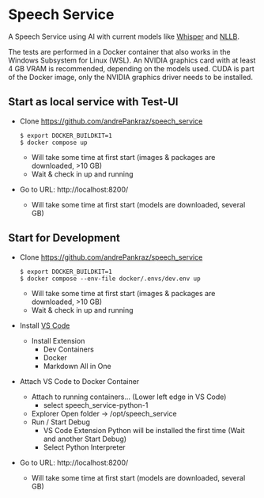 <!---
This file was created by ]init[ AG 2022.
-->

# Speech Service

A Speech Service using AI with current models like [Whisper](https://github.com/openai/whisper) and [NLLB](https://github.com/facebookresearch/fairseq/tree/nllb).

The tests are performed in a Docker container that also works in the Windows Subsystem for Linux (WSL).
An NVIDIA graphics card with at least 4 GB VRAM is recommended, depending on the models used.
CUDA is part of the Docker image, only the NVIDIA graphics driver needs to be installed.

## Start as local service with Test-UI

- Clone https://github.com/andrePankraz/speech_service

      $ export DOCKER_BUILDKIT=1
      $ docker compose up

  - Will take some time at first start (images & packages are downloaded, >10 GB)
  - Wait & check in up and running
- Go to URL: http://localhost:8200/
  - Will take some time at first start (models are downloaded, several GB)

## Start for Development

- Clone https://github.com/andrePankraz/speech_service

      $ export DOCKER_BUILDKIT=1
      $ docker compose --env-file docker/.envs/dev.env up

  - Will take some time at first start (images & packages are downloaded, >10 GB)
  - Wait & check in up and running
- Install [VS Code](https://code.visualstudio.com/)
  - Install Extension
    - Dev Containers
    - Docker
    - Markdown All in One
- Attach VS Code to Docker Container
  - Attach to running containers... (Lower left edge in VS Code)
    - select speech_service-python-1
  - Explorer Open folder -> /opt/speech_service
  - Run / Start Debug
    - VS Code Extension Python will be installed the first time (Wait and another Start Debug)
    - Select Python Interpreter
- Go to URL: http://localhost:8200/
  - Will take some time at first start (models are downloaded, several GB)
